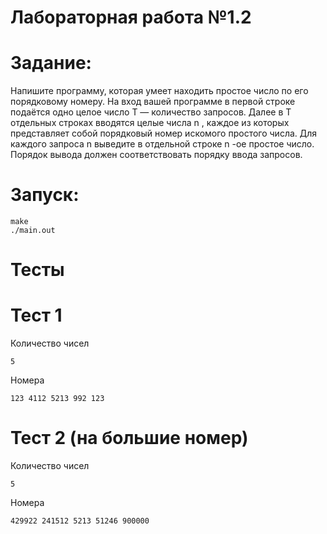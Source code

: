 # Лабораторная работа №1.2

# Задание:
Напишите программу, которая умеет находить простое число по его порядковому
номеру. На вход вашей программе в первой строке подаётся одно целое число T
— количество запросов. Далее в T отдельных строках вводятся целые числа n ,
каждое из которых представляет собой порядковый номер искомого простого
числа. Для каждого запроса n выведите в отдельной строке n -ое простое число.
Порядок вывода должен соответствовать порядку ввода запросов.

# Запуск:
```
make
./main.out
``` 

# Тесты

# Тест 1
Количество чисел
```
5
```
Номера
```
123 4112 5213 992 123
```

# Тест 2 (на большие номер)
Количество чисел
```
5
```
Номера
```
429922 241512 5213 51246 900000
```



